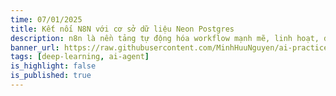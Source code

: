 ```yaml
---
time: 07/01/2025
title: Kết nối N8N với cơ sở dữ liệu Neon Postgres
description: n8n là nền tảng tự động hóa workflow mạnh mẽ, linh hoạt, đặc biệt phù hợp với các nhóm kỹ thuật. Với khả năng kéo-thả trực quan hoặc lập trình chi tiết bằng mã, n8n cho phép bạn xây dựng các quy trình phức tạp một cách dễ dàng. Hàng ngày, chúng ta đều có những công việc lặp đi lặp lại. Hãy để AI giúp bạn tự động hoá những công việc đó với n8n. Đây là công cụ lý tưởng để hiện thực hóa các tác vụ tự động đa bước một cách hiệu quả và có thể tự lưu trữ hoàn toàn.
banner_url: https://raw.githubusercontent.com/MinhHuuNguyen/ai-practice-lectures/refs/heads/master/1_n8n/images/1_n8n/banner.png
tags: [deep-learning, ai-agent]
is_highlight: false
is_published: true
---
```

